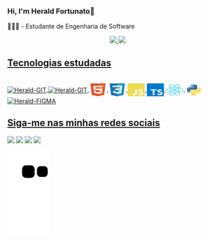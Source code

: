 ### Hi, I'm Herald Fortunato👋

🧑🏽‍💻 - Estudante de Engenharia de Software

<div align="center">
  <a href="https://github.com/Fortunato-Herald">
  <img height="160" src="https://github-readme-stats.vercel.app/api?username=Fortunato-Herald&show_icons=true&theme=dark&include_all_commits=true&count_private=true"/>
  <img height="160" src="https://github-readme-stats.vercel.app/api/top-langs/?username=Fortunato-Herald&layout=compact&langs_count=7&theme=dark"/>
</div>

  ## 
  <h2>Tecnologias estudadas</h2>
  <div style="display: inline_block"><br>
    <img align="center" alt="Herald-GIT" height="30" width="40" src="https://cdn.jsdelivr.net/gh/devicons/devicon/icons/ubuntu/ubuntu-plain.svg">
    <img align="center" alt="Herald-GIT" height="30" width="40" src="https://cdn.jsdelivr.net/gh/devicons/devicon/icons/git/git-original.svg">
    <img align="center" alt="Herald-HTML" height="30" width="40" src="https://raw.githubusercontent.com/devicons/devicon/master/icons/html5/html5-original.svg">
    <img align="center" alt="Herald-CSS" height="30" width="40" src="https://raw.githubusercontent.com/devicons/devicon/master/icons/css3/css3-original.svg">
    <img align="center" alt="Herald-Js" height="30" width="40" src="https://raw.githubusercontent.com/devicons/devicon/master/icons/javascript/javascript-plain.svg">
    <img align="center" alt="Herald-Ts" height="30" width="40" src="https://raw.githubusercontent.com/devicons/devicon/master/icons/typescript/typescript-plain.svg">
    <img align="center" alt="Herald-React" height="30" width="40" src="https://raw.githubusercontent.com/devicons/devicon/master/icons/react/react-original.svg">
    <img align="center" alt="Herald-Python" height="30" width="40" src="https://raw.githubusercontent.com/devicons/devicon/master/icons/python/python-original.svg">
    <img align="center" alt="Herald-FIGMA" height="30" width="40" src="https://cdn.jsdelivr.net/gh/devicons/devicon/icons/figma/figma-original.svg">
</div>

##

  <h2>Siga-me nas minhas redes sociais</h2>
<div> 
  <a href="https://www.instagram.com/herald.fortunato/" target="_blank"><img src="https://img.shields.io/badge/-Instagram-%23E4405F?style=for-the-badge&logo=instagram&logoColor=white" target="_blank"></a>
  <a href="https://www.facebook.com/herald.fortunato.12/" target="_blank"><img src="https://img.shields.io/badge/Facebook-1877F2?style=for-the-badge&logo=facebook&logoColor=white" target="_blank"></a> 
  <a href = "mailto:heraldfortunato1@gmail.com"><img src="https://img.shields.io/badge/-Gmail-%23333?style=for-the-badge&logo=gmail&logoColor=white" target="_blank"></a>
  <a href="https://www.linkedin.com/in/herald-fortunato-sebasti%C3%A3o-677429218/" target="_blank"><img src="https://img.shields.io/badge/-LinkedIn-%230077B5?style=for-the-badge&logo=linkedin&logoColor=white" target="_blank"></a> 
 
  ![Snake animation](https://github.com/Fortunato-Herald/Fortunato-Herald/blob/output/github-contribution-grid-snake.svg)
 
</div>

